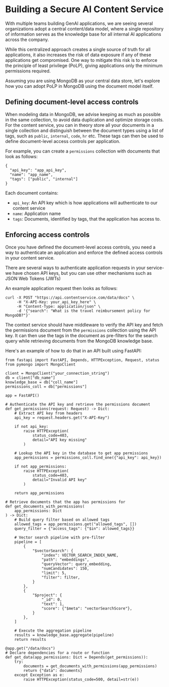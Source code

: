 # Building a Secure AI Content Service

With multiple teams building GenAI applications, we are seeing several organizations adopt a central content/data model, where a single repository of information serves as the knowledge base for all internal AI applications across the company.

While this centralized approach creates a single source of truth for all applications, it also increases the risk of data exposure if any of these applications get compromised. One way to mitigate this risk is to enforce the principle of least privilege (PoLP), giving applications only the minimum permissions required.

Assuming you are using MongoDB as your central data store, let's explore how you can adopt PoLP in MongoDB using the document model itself.

## Defining document-level access controls

When modeling data in MongoDB, we advise keeping as much as possible in the same collection, to avoid data duplication and optimize storage costs. For the content service, you can in theory store all your documents in a single collection and distinguish between the document types using a list of tags, such as `public`, `internal`, `code`, `hr` etc. These tags can then be used to define document-level access controls per application.

For example, you can create a `permissions` collection with documents that look as follows:

```
{
  "api_key": "app_api_key",
  "name": "app_name",
  "tags": ["public", "internal"]
}
```

Each document contains:
* `api_key`: An API key which is how applications will authenticate to our content service
* `name`: Application name
* `tags`: Documents, identified by tags, that the application has access to.

## Enforcing access controls

Once you have defined the document-level access controls, you need a way to authenticate an application and enforce the defined access controls in your content service.

There are several ways to authenticate application requests in your service- we have chosen API keys, but you can use other mechanisms such as JSON Web Tokens (JWTs)

An example application request then looks as follows:

```
curl -X POST "https://api.contentservice.com/data/docs" \
     -H "X-API-Key: your_api_key_here" \
     -H "Content-Type: application/json" \
     -d '{"search": "What is the travel reimbursement policy for MongoDB?"}'
```

The context service should have middleware to verify the API key and fetch the permissions document from the `permissions` collection using the API key. It can then use the tags in the document as pre-filters for the search query while retrieving documents from the MongoDB knowledge base.

Here's an example of how to do that in an API built using FastAPI:

```
from fastapi import FastAPI, Depends, HTTPException, Request, status
from pymongo import MongoClient

client = MongoClient("your_connection_string")
db = client["db_name"]
knowledge_base = db["coll_name"]
permissions_coll = db["permissions"]

app = FastAPI()

# Authenticate the API key and retrieve the permissions document
def get_permissions(request: Request) -> Dict:
    # Extract API key from headers
    api_key = request.headers.get("X-API-Key")

    if not api_key:
        raise HTTPException(
            status_code=403, 
            detail="API key missing"
        )

    # Lookup the API key in the database to get app permissions
    app_permissions = permissions_coll.find_one({"api_key": api_key})

    if not app_permissions:
        raise HTTPException(
            status_code=403,
            detail="Invalid API key"
        )

    return app_permissions

# Retrieve documents that the app has permissions for
def get_documents_with_permissions( 
    app_permissions: Dict
) -> Dict:
    # Build query filter based on allowed tags
    allowed_tags = app_permissions.get("allowed_tags", [])
    query_filter = {"access_tags": {"$in": allowed_tags}}

    # Vector search pipeline with pre-filter
    pipeline = [
        {
            "$vectorSearch": {
                "index": VECTOR_SEARCH_INDEX_NAME,
                "path": "embeddings",
                "queryVector": query_embedding,
                "numCandidates": 150,
                "limit": 5,
                "filter": filter,
            }
        },
        {
            "$project": {
                "_id": 0,
                "text": 1,
                "score": {"$meta": "vectorSearchScore"},
            }
        },
    ]

    # Execute the aggregation pipeline
    results = knowledge_base.aggregate(pipeline)
    return results

@app.get("/data/docs")
# Declare dependencies for a route or function
def get_data(app_permissions: Dict = Depends(get_permissions)):
    try:
        documents = get_documents_with_permissions(app_permissions)
        return {"data": documents}
    except Exception as e:
        raise HTTPException(status_code=500, detail=str(e))
```